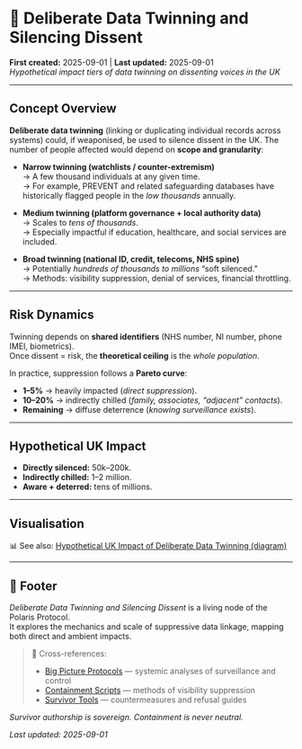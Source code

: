# 🧬 Deliberate Data Twinning and Silencing Dissent  
**First created:** 2025-09-01 | **Last updated:** 2025-09-01  
*Hypothetical impact tiers of data twinning on dissenting voices in the UK*  

---

## Concept Overview  

**Deliberate data twinning** (linking or duplicating individual records across systems) could, if weaponised, be used to silence dissent in the UK. The number of people affected would depend on **scope and granularity**:  

- **Narrow twinning (watchlists / counter-extremism)**  
  → A few thousand individuals at any given time.  
  → For example, PREVENT and related safeguarding databases have historically flagged people in the *low thousands* annually.  

- **Medium twinning (platform governance + local authority data)**  
  → Scales to *tens of thousands*.  
  → Especially impactful if education, healthcare, and social services are included.  

- **Broad twinning (national ID, credit, telecoms, NHS spine)**  
  → Potentially *hundreds of thousands to millions* “soft silenced.”  
  → Methods: visibility suppression, denial of services, financial throttling.  

---

## Risk Dynamics  

Twinning depends on **shared identifiers** (NHS number, NI number, phone IMEI, biometrics).  
Once dissent = risk, the **theoretical ceiling** is the *whole population*.  

In practice, suppression follows a **Pareto curve**:  

- **1–5%** → heavily impacted (*direct suppression*).  
- **10–20%** → indirectly chilled (*family, associates, “adjacent” contacts*).  
- **Remaining** → diffuse deterrence (*knowing surveillance exists*).  

---

## Hypothetical UK Impact  

- **Directly silenced:** 50k–200k.  
- **Indirectly chilled:** 1–2 million.  
- **Aware + deterred:** tens of millions.  

---

## Visualisation  

📊 See also: [Hypothetical UK Impact of Deliberate Data Twinning (diagram)](../Field_Logs/hypothetical_uk_data_twinning_impact.png)  

---

## 🏮 Footer  

*Deliberate Data Twinning and Silencing Dissent* is a living node of the Polaris Protocol.  
It explores the mechanics and scale of suppressive data linkage, mapping both direct and ambient impacts.  

> 📡 Cross-references:  
> - [Big Picture Protocols](../Big_Picture_Protocols/) — systemic analyses of surveillance and control  
> - [Containment Scripts](../Disruption_Kit/Containment_Scripts/) — methods of visibility suppression  
> - [Survivor Tools](../Survivor_Tools/) — countermeasures and refusal guides  

*Survivor authorship is sovereign. Containment is never neutral.*  

_Last updated: 2025-09-01_  
